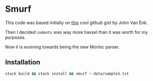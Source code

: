 # Smurf

This code was based initially on [this](https://gist.github.com/sw17ch/2048516)
cool github gist by John Van Enk.

Then I decided `indents` was way more hassel than it was worth for my purposes.

Now it is evolving towards being the new Morloc parser.

## Installation

``` sh
stack build && stack install && smurf < data/sample1.txt
```
